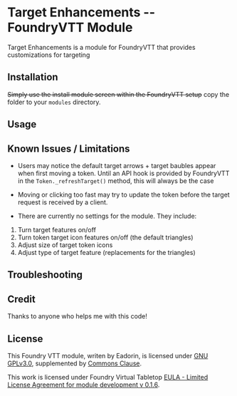 # Target Enhancements -- FoundryVTT Module
Target Enhancements is a module for FoundryVTT that provides customizations for targeting


## Installation
~~Simply use the install module screen within the FoundryVTT setup~~
copy the folder to your `modules` directory.


## Usage
<!----
1. From the Game Settings tab
1. In the 'Game Settings' section, Click 'Configure Settings' (button)
1. Click the 'Module Settings' tab. 
1. Scrol down to the *Target Enhancements* section
1. Select the options that you want and save
-->


## Known Issues / Limitations
- Users may notice the default target arrows + target baubles appear when first moving a token. Until an API hook is provided by FoundryVTT in the `Token._refreshTarget()` method, this will always be the case

- Moving or clicking too fast may try to update the token before the target request is received by a client.

- There are currently no settings for the module. They include:
1. Turn target features on/off
1. Turn token target icon features on/off  (the default triangles)
1. Adjust size of target token icons
1. Adjust type of target feature (replacements for the triangles)

## Troubleshooting

## Credit
Thanks to anyone who helps me with this code!

## License
This Foundry VTT module, writen by Eadorin, is licensed under [GNU GPLv3.0](https://www.gnu.org/licenses/gpl-3.0.en.html), supplemented by [Commons Clause](https://commonsclause.com/).

This work is licensed under Foundry Virtual Tabletop [EULA - Limited License Agreement for module development v 0.1.6](http://foundryvtt.com/pages/license.html).
